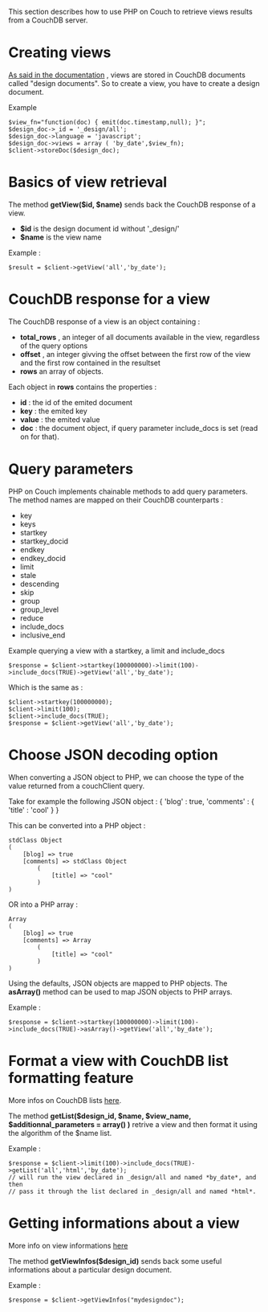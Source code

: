 This section describes how to use PHP on Couch to retrieve views results from a CouchDB server.

Creating views
==============

[As said in the documentation](http://wiki.apache.org/couchdb/HTTP_view_API) , views are stored in CouchDB documents called "design documents". So to create a view, you have to create a design document.

Example

    $view_fn="function(doc) { emit(doc.timestamp,null); }";
    $design_doc->_id = '_design/all';
    $design_doc->language = 'javascript';
    $design_doc->views = array ( 'by_date',$view_fn);
    $client->storeDoc($design_doc);

Basics of view retrieval
========================

The method **getView($id, $name)** sends back the CouchDB response of a view.
 
* **$id** is the design document id without '_design/'
* **$name** is the view name

Example :

    $result = $client->getView('all','by_date');

CouchDB response for a view
===========================

The CouchDB response of a view is an object containing :

* **total_rows** , an integer of all documents available in the view, regardless of the query options
* **offset** , an integer givving the offset between the first row of the view and the first row contained in the resultset
* **rows** an array of objects.

Each object in **rows** contains the properties :

* **id** : the id of the emited document
* **key** : the emited key
* **value** : the emited value
* **doc** : the document object, if query parameter include_docs is set (read on for that).

Query parameters
================

PHP on Couch implements chainable methods to add query parameters. The method names are mapped on their CouchDB counterparts :

* key
* keys
* startkey
* startkey_docid
* endkey
* endkey_docid
* limit
* stale
* descending
* skip
* group
* group_level
* reduce
* include_docs
* inclusive_end

Example querying a view with a startkey, a limit and include_docs

    $response = $client->startkey(100000000)->limit(100)->include_docs(TRUE)->getView('all','by_date');

Which is the same as :

    $client->startkey(100000000);
    $client->limit(100);
    $client->include_docs(TRUE);
    $response = $client->getView('all','by_date');

Choose JSON decoding option
===========================

When converting a JSON object to PHP, we can choose the type of the value returned from a couchClient query.

Take for example the following JSON object :
    { 'blog' : true, 'comments' : { 'title' : 'cool' } }

This can be converted into a PHP object :

    stdClass Object
    (
        [blog] => true
        [comments] => stdClass Object
            (
                [title] => "cool"
            )
    )


OR into a PHP array :

    Array
    (
        [blog] => true
        [comments] => Array
            (
                [title] => "cool"
            )
    )


Using the defaults, JSON objects are mapped to PHP objects. The **asArray()** method can be used to map JSON objects to PHP arrays.

Example :

    $response = $client->startkey(100000000)->limit(100)->include_docs(TRUE)->asArray()->getView('all','by_date');

Format a view with CouchDB list formatting feature
==================================================

More infos on CouchDB lists [here](http://wiki.apache.org/couchdb/Formatting_with_Show_and_List).

The method **getList($design_id, $name, $view_name, $additionnal_parameters = array() )** retrive a view and then format it using the algorithm of the $name list.

Example :

    $response = $client->limit(100)->include_docs(TRUE)->getList('all','html','by_date');
    // will run the view declared in _design/all and named *by_date*, and then
	// pass it through the list declared in _design/all and named *html*.


Getting informations about a view
=================================

More info on view informations [here](http://wiki.apache.org/couchdb/HTTP_view_API#Getting_Information_about_Design_Documents_.28and_their_Views.29)

The method **getViewInfos($design_id)** sends back some useful informations about a particular design document.

Example :

    $response = $client->getViewInfos("mydesigndoc");


